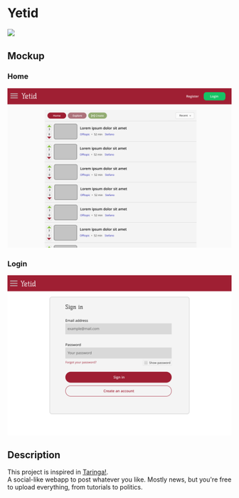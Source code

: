 # Yetid

![](https://img.shields.io/badge/developing-red)

## Mockup

### Home

![home](./img/home.png)

### Login

![login](./img/login.png)

## Description

This project is inspired in [Taringa!](https://www.taringa.com).  
A social-like webapp to post whatever you like. Mostly news, but you're free to upload everything, from tutorials to politics.
